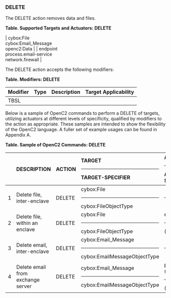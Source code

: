 ### DELETE
The DELETE action removes data and files.

**Table. Supported Targets and Actuators: DELETE**

| cybox:File<br>cybox:Email_Message<br>openc2:Data |  | endpoint<br>process.email-service<br>network.firewall | 

The DELETE action accepts the following modifiers:

**Table. Modifiers: DELETE**

| Modifier | Type | Description | Target Applicability | 
| :--- | :--- | :--- | :--- | 
| TBSL |  |  |  | 

Below is a sample of OpenC2 commands to perform a DELETE of targets, utilizing actuators at different levels of specificity, qualified by modifiers to the action as appropriate. These samples are intended to show the flexibility of the OpenC2 language. A fuller set of example usages can be found in Appendix A.

**Table. Sample of OpenC2 Commands: DELETE**

|  | DESCRIPTION | ACTION | TARGET<hr>TARGET-SPECIFIER | ACTUATOR<hr>ACTUATOR-SPECIFIER | MODIFIER | 
| :--- | :--- | :--- | :--- | :--- | :--- | 
| 1 | Delete file, inter-enclave | DELETE | cybox:File<hr>cybox:FileObjectType | <hr> |  | 
| 2 | Delete file, within an enclave | DELETE | cybox:File<hr>cybox:FileObjectType | endpoint<hr>(optional) |  | 
| 3 | Delete email, inter-enclave | DELETE | cybox:Email_Message<hr>cybox:EmailMessageObjectType | <hr> |  | 
| 4 | Delete email from exchange server | DELETE | cybox:Email_Message<hr>cybox:EmailMessageObjectType | process.email-service<hr>(optional) |  | 
